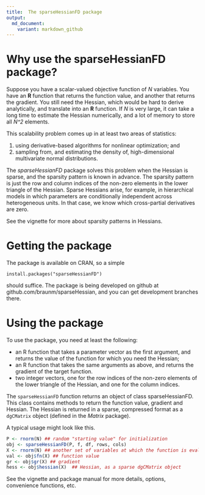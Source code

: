 ```yaml
---
title:  The sparseHessianFD package
output:
  md_document:
    variant: markdown_github
---
```


<!-- README.md is generated from README.Rmd. Please edit that file -->



# Why use the sparseHessianFD package?

Suppose you have a scalar-valued objective function of _N_ variables.  You have an **R** function that returns the function value, and another that returns the gradient.  You still need the
Hessian, which would be hard to derive analytically, and translate
into an **R** function.  If _N_ is very large, it can take a long time
to estimate the Hessian numerically, and a lot of memory to store all _N^2_
elements.

This scalability problem comes up in at least two areas of statistics:

1.  using derivative-based algorithms for nonlinear optimization; and
2.  sampling from, and estimating the density of, high-dimensional
multivariate normal distributions.

The *sparseHessianFD* package solves this problem when the Hessian is
sparse, and the sparsity pattern is known in advance.  The sparsity pattern is just the row and column indices of the
non-zero elements in the lower triangle of the Hessian.  Sparse Hessians arise, for example, in hierarchical models in
which parameters are conditionally independent across heterogeneous
units.  In that case, we know which cross-partial derivatives are zero.

See the vignette for more about sparsity patterns in Hessians.


# Getting the package


The package is available on CRAN, so a simple

```
install.packages("sparseHessianFD")
```

should suffice.  The package is being developed on github at
github.com/braunm/sparseHessian, and you can get development branches
there.

# Using the package

To use the package, you need at least the following:

-  an R function that takes a parameter vector as the first argument,
   and returns the value of the function for which you need the
   Hessian;
-  an R function that takes the same arguments as above, and returns
the gradient of the target function.
-  two integer vectors, one for the row indices of the non-zero
   elements of the lower triangle of the Hessian, and one for the
   column indices.

The `sparseHessianFD` function returns an object of class
sparseHessianFD.  This class contains methods to return the function
value, gradient and Hessian.  The Hessian is returned in a sparse,
compressed format as a `dgCMatrix` object (defined in the *Matrix*
package).

A typical usage might look like this.


```r
P <- rnorm(N) ## random "starting value" for initialization
obj <- sparseHessianFD(P, f, df, rows, cols)
X <- rnorm(N) ## another set of variables at which the function is evaluated
val <- obj$fn(X) ## function value
gr <- obj$gr(X) ## gradient
hess <- obj$hessian(X)  ## Hessian, as a sparse dgCMatrix object

```

See the vignette and package manual for more details, options,
convenience functions, etc.

